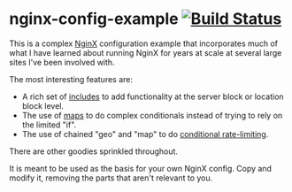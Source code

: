 # nginx-config-example [![Build Status](https://github.com/die-net/nginx-config-example/actions/workflows/docker-build.yml/badge.svg)](https://github.com/die-net/nginx-config-example/actions/workflows/docker-build.yml)

This is a complex [NginX](http://nginx.org/en/) configuration example that incorporates much of what I have learned about running NginX for years at scale at several large sites I've been involved with.

The most interesting features are:

* A rich set of [includes](https://github.com/die-net/nginx-config-example/tree/master/include) to add functionality at the server block or location block level.
* The use of [maps](https://github.com/die-net/nginx-config-example/blob/master/global.d/map.conf) to do complex conditionals instead of trying to rely on the limited "if".
* The use of chained "geo" and "map" to do [conditional rate-limiting](https://github.com/die-net/nginx-config-example/blob/master/global.d/limit.conf).

There are other goodies sprinkled throughout.

It is meant to be used as the basis for your own NginX config. Copy and modify it, removing the parts that aren't relevant to you.
